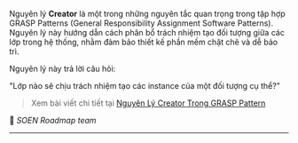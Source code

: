 Nguyên lý **Creator** là một trong những nguyên tắc quan trọng trong tập hợp GRASP Patterns (General Responsibility Assignment Software Patterns). Nguyên lý này hướng dẫn cách phân bổ trách nhiệm tạo đối tượng giữa các lớp trong hệ thống, nhằm đảm bảo thiết kế phần mềm chặt chẽ và dễ bảo trì.

Nguyên lý này trả lời câu hỏi:

"Lớp nào sẽ chịu trách nhiệm tạo các instance của một đối tượng cụ thể?"

> Xem bài viết chi tiết tại [Nguyên Lý Creator Trong GRASP Pattern](https://dev.to/hcmute_project_988df1c63c/nguyen-ly-creator-trong-grasp-pattern-hdg)

🌻 _SOEN Roadmap team_

---
